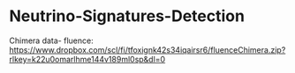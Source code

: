 # Neutrino-Signatures-Detection

Chimera data- fluence: https://www.dropbox.com/scl/fi/tfoxignk42s34iqairsr6/fluenceChimera.zip?rlkey=k22u0omarlhme144v189ml0sp&dl=0
